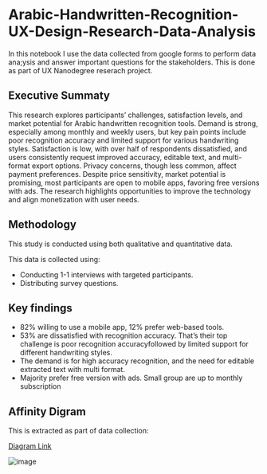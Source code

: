 # Arabic-Handwritten-Recognition-UX-Design-Research-Data-Analysis

In this notebook I use the data collected from google forms to perform data ana;ysis and answer important questions for the stakeholders.
This is done as part of UX Nanodegree reserach project.

## Executive Summaty
This research explores participants’ challenges, satisfaction levels, and market potential for Arabic handwritten recognition tools. Demand is strong, especially among monthly and weekly users, but key pain points include poor recognition accuracy and limited support for various handwriting styles. Satisfaction is low, with over half of respondents dissatisfied, and users consistently request improved accuracy, editable text, and multi-format export options. Privacy concerns, though less common, affect payment preferences. Despite price sensitivity, market potential is promising, most participants are open to mobile apps, favoring free versions with ads.
The research highlights opportunities to improve the technology and align monetization with user needs.

## Methodology
This study is conducted using both qualitative and quantitative data.

This data is collected using:
- Conducting 1-1 interviews with targeted participants.
- Distributing survey questions.


## Key findings
- 82% willing to use a mobile app, 12% prefer web-based tools.
- 53% are dissatisfied with recognition accuracy. That’s their top challenge is poor recognition accuracyfollowed by limited support for different handwriting styles.
- The demand is for high accuracy recognition, and the need for editable extracted text with multi format.
- Majority prefer free version with ads. Small group are up to monthly subscription

## Affinity Digram

This is extracted as part of data collection:

[Diagram Link](https://whimsical.com/khatttech-7B3CQ4bGYLY7d7dqbqMxxH)

![image](https://github.com/user-attachments/assets/7d5fc688-cdd7-4858-b2fe-3e6ae79cc5ae)
